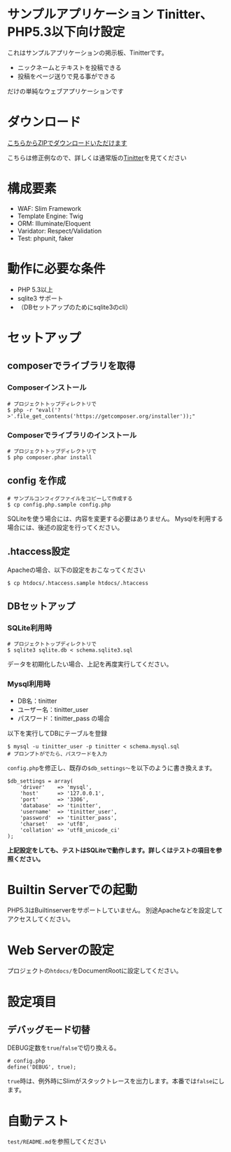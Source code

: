 サンプルアプリケーション Tinitter、PHP5.3以下向け設定
==============================

これはサンプルアプリケーションの掲示板、Tinitterです。

- ニックネームとテキストを投稿できる
- 投稿をページ送りで見る事ができる

だけの単純なウェブアプリケーションです

# ダウンロード

[こちらからZIPでダウンロードいただけます](https://github.com/uzulla/Tinitter/archive/php53.zip)

こちらは修正例なので、詳しくは通常版の[Tinitter](https://github.com/uzulla/Tinitter)を見てください

# 構成要素

- WAF: Slim Framework
- Template Engine: Twig
- ORM: Illuminate/Eloquent
- Varidator: Respect/Validation
- Test: phpunit, faker

# 動作に必要な条件

- PHP 5.3以上
- sqlite3 サポート
- （DBセットアップのためにsqlite3のcli）

# セットアップ

## composerでライブラリを取得

### Composerインストール

```
# プロジェクトトップディレクトリで
$ php -r "eval('?>'.file_get_contents('https://getcomposer.org/installer'));"
```

### Composerでライブラリのインストール

```
# プロジェクトトップディレクトリで
$ php composer.phar install
```

## config を作成

```
# サンプルコンフィグファイルをコピーして作成する
$ cp config.php.sample config.php
```

SQLiteを使う場合には、内容を変更する必要はありません。
Mysqlを利用する場合には、後述の設定を行ってください。

## .htaccess設定

Apacheの場合、以下の設定をおこなってください

```
$ cp htdocs/.htaccess.sample htdocs/.htaccess
```

## DBセットアップ

### SQLite利用時

```
# プロジェクトトップディレクトリで
$ sqlite3 sqlite.db < schema.sqlite3.sql
```

データを初期化したい場合、上記を再度実行してください。

### Mysql利用時

- DB名：tinitter
- ユーザー名：tinitter_user
- パスワード：tinitter_pass
の場合

以下を実行してDBにテーブルを登録

```
$ mysql -u tinitter_user -p tinitter < schema.mysql.sql
# プロンプトがでたら、パスワードを入力
```

`config.php`を修正し、既存の`$db_settings〜`を以下のように書き換えます。

```
$db_settings = array(
    'driver'    => 'mysql',
    'host'      => '127.0.0.1',
    'port'      => '3306',
    'database'  => 'tinitter',
    'username'  => 'tinitter_user',
    'password'  => 'tinitter_pass',
    'charset'   => 'utf8',
    'collation' => 'utf8_unicode_ci'
);
```

**上記設定をしても、テストはSQLiteで動作します。詳しくはテストの項目を参照ください。**


# Builtin Serverでの起動

PHP5.3はBuiltinserverをサポートしていません。
別途Apacheなどを設定してアクセスしてください。

# Web Serverの設定

プロジェクトの`htdocs/`をDocumentRootに設定してください。

# 設定項目

## デバッグモード切替

DEBUG定数を`true`/`false`で切り換える。

```
# config.php
define('DEBUG', true);
```

`true`時は、例外時にSlimがスタックトレースを出力します。本番では`false`にします。

# 自動テスト

`test/README.md`を参照してください
